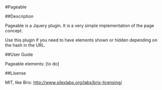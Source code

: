 #Pageable

##Description

Pageable is a Jquery plugin. It is a very simple implementation of the page concept.

Use this plugin if you need to have elements shown or hidden depending on the hash in the URL.

##User Guide

Pageable elements: [to do]

##Lisense

MIT, like Brix: http://www.silexlabs.org/labs/brix-licensing/